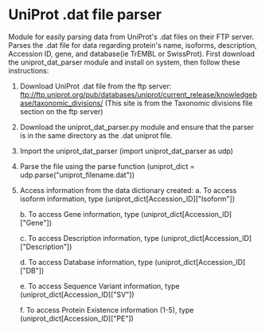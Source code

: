 # UniProt .dat file parser
Module for easily parsing data from UniProt's .dat files on their FTP server. Parses the .dat file for data regarding protein's name, isoforms, description, Accession ID, gene, and database(ie TrEMBL or SwissProt). First download the uniprot_dat_parser module and install on system, then follow these instructions:
  1. Download UniProt .dat file from the ftp server: ftp://ftp.uniprot.org/pub/databases/uniprot/current_release/knowledgebase/taxonomic_divisions/ (This site is from the Taxonomic divisions file section on the ftp server)
  2. Download the uniprot_dat_parser.py module and ensure that the parser is in the same directory as the .dat uniprot file.
  3. Import the uniprot_dat_parser (import uniprot_dat_parser as udp)
  4. Parse the file using the parse function (uniprot_dict = udp.parse("uniprot_filename.dat"))
  5. Access information from the data dictionary created:
        a. To access isoform information, type (uniprot_dict[Accession_ID]["Isoform"])
        
        b. To access Gene information, type (uniprot_dict[Accession_ID]["Gene"])
        
        c. To access Description information, type (uniprot_dict[Accession_ID]["Description"])
        
        d. To access Database information, type (uniprot_dict[Accession_ID]["DB"])
        
        e. To access Sequence Variant information, type (uniprot_dict[Accession_ID]["SV"])
        
        f. To access Protein Existence information (1-5), type (uniprot_dict[Accession_ID]["PE"])
